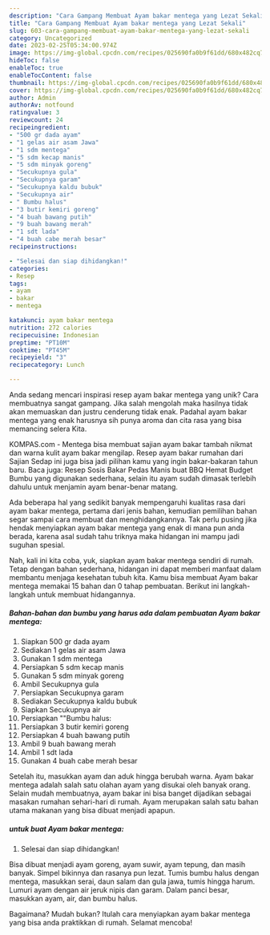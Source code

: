 ```yaml
---
description: "Cara Gampang Membuat Ayam bakar mentega yang Lezat Sekali"
title: "Cara Gampang Membuat Ayam bakar mentega yang Lezat Sekali"
slug: 603-cara-gampang-membuat-ayam-bakar-mentega-yang-lezat-sekali
category: Uncategorized
date: 2023-02-25T05:34:00.974Z
image: https://img-global.cpcdn.com/recipes/025690fa0b9f61dd/680x482cq70/ayam-bakar-mentega-foto-resep-utama.jpg
hideToc: false
enableToc: true
enableTocContent: false
thumbnail: https://img-global.cpcdn.com/recipes/025690fa0b9f61dd/680x482cq70/ayam-bakar-mentega-foto-resep-utama.jpg
cover: https://img-global.cpcdn.com/recipes/025690fa0b9f61dd/680x482cq70/ayam-bakar-mentega-foto-resep-utama.jpg
author: Admin
authorAv: notfound
ratingvalue: 3
reviewcount: 24
recipeingredient:
- "500 gr dada ayam"
- "1 gelas air asam Jawa"
- "1 sdm mentega"
- "5 sdm kecap manis"
- "5 sdm minyak goreng"
- "Secukupnya gula"
- "Secukupnya garam"
- "Secukupnya kaldu bubuk"
- "Secukupnya air"
- " Bumbu halus"
- "3 butir kemiri goreng"
- "4 buah bawang putih"
- "9 buah bawang merah"
- "1 sdt lada"
- "4 buah cabe merah besar"
recipeinstructions:

- "Selesai dan siap dihidangkan!"
categories:
- Resep
tags:
- ayam
- bakar
- mentega

katakunci: ayam bakar mentega 
nutrition: 272 calories
recipecuisine: Indonesian
preptime: "PT10M"
cooktime: "PT45M"
recipeyield: "3"
recipecategory: Lunch

---
```





Anda sedang mencari inspirasi resep ayam bakar mentega yang unik? Cara membuatnya sangat gampang. Jika salah mengolah maka hasilnya tidak akan memuaskan dan justru cenderung tidak enak. Padahal ayam bakar mentega yang enak harusnya sih punya aroma dan cita rasa yang bisa memancing selera Kita.





KOMPAS.com - Mentega bisa membuat sajian ayam bakar tambah nikmat dan warna kulit ayam bakar mengilap. Resep ayam bakar rumahan dari Sajian Sedap ini juga bisa jadi pilihan kamu yang ingin bakar-bakaran tahun baru. Baca juga: Resep Sosis Bakar Pedas Manis buat BBQ Hemat Budget Bumbu yang digunakan sederhana, selain itu ayam sudah dimasak terlebih dahulu untuk menjamin ayam benar-benar matang.

Ada beberapa hal yang sedikit banyak mempengaruhi kualitas rasa dari ayam bakar mentega, pertama dari jenis bahan, kemudian pemilihan bahan segar sampai cara membuat dan menghidangkannya. Tak perlu pusing jika hendak menyiapkan ayam bakar mentega yang enak di mana pun anda berada, karena asal sudah tahu triknya maka hidangan ini mampu jadi suguhan spesial.






Nah, kali ini kita coba, yuk, siapkan ayam bakar mentega sendiri di rumah. Tetap dengan bahan sederhana, hidangan ini dapat memberi manfaat dalam membantu menjaga kesehatan tubuh kita. Kamu bisa membuat Ayam bakar mentega memakai 15 bahan dan 0 tahap pembuatan. Berikut ini langkah-langkah untuk membuat hidangannya.

<!--inarticleads1-->

##### Bahan-bahan dan bumbu yang harus ada dalam pembuatan Ayam bakar mentega:

1. Siapkan 500 gr dada ayam
1. Sediakan 1 gelas air asam Jawa
1. Gunakan 1 sdm mentega
1. Persiapkan 5 sdm kecap manis
1. Gunakan 5 sdm minyak goreng
1. Ambil Secukupnya gula
1. Persiapkan Secukupnya garam
1. Sediakan Secukupnya kaldu bubuk
1. Siapkan Secukupnya air
1. Persiapkan  &#34;&#34;Bumbu halus:
1. Persiapkan 3 butir kemiri goreng
1. Persiapkan 4 buah bawang putih
1. Ambil 9 buah bawang merah
1. Ambil 1 sdt lada
1. Gunakan 4 buah cabe merah besar


Setelah itu, masukkan ayam dan aduk hingga berubah warna. Ayam bakar mentega adalah salah satu olahan ayam yang disukai oleh banyak orang. Selain mudah membuatnya, ayam bakar ini bisa banget dijadikan sebagai masakan rumahan sehari-hari di rumah. Ayam merupakan salah satu bahan utama makanan yang bisa dibuat menjadi apapun. 

<!--inarticleads2-->

#####  untuk buat Ayam bakar mentega:


1. Selesai dan siap dihidangkan!

Bisa dibuat menjadi ayam goreng, ayam suwir, ayam tepung, dan masih banyak. Simpel bikinnya dan rasanya pun lezat. Tumis bumbu halus dengan mentega, masukkan serai, daun salam dan gula jawa, tumis hingga harum. Lumuri ayam dengan air jeruk nipis dan garam. Dalam panci besar, masukkan ayam, air, dan bumbu halus. 

Bagaimana? Mudah bukan? Itulah cara menyiapkan ayam bakar mentega yang bisa anda praktikkan di rumah. Selamat mencoba!
